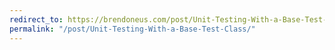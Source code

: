 ```yaml
---
redirect_to: https://brendoneus.com/post/Unit-Testing-With-a-Base-Test-Class/
permalink: "/post/Unit-Testing-With-a-Base-Test-Class/"
---
```

